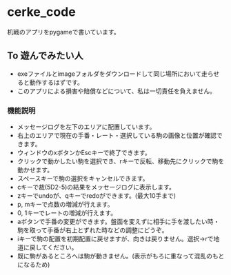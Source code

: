 # cerke_code

机戦のアプリをpygameで書いています。

## To 遊んでみたい人
- exeファイルとimageフォルダをダウンロードして同じ場所において走らせると動作するはずです。
- このアプリによる損害や賠償などについて、私は一切責任を負えません。

### 機能説明

- メッセージログを左下のエリアに配置しています。
- 右上のエリアで現在の手番・レート・選択している駒の画像と位置が確認できます。
- ウィンドウのxボタンかEscキーで終了できます。
- クリックで動かしたい駒を選択でき、rキーで反転、移動先にクリックで駒を動かせます。
- スペースキーで駒の選択をキャンセルできます。
- cキーで裁(5D2-5)の結果をメッセージログに表示します。
- zキーでundoが、qキーでredoができます。(最大10手まで)
- p, mキーで点数の増減が行えます。
- 0, 1キーでレートの増減が行えます。
- aボタンで手番の変更ができます。盤面を変えずに相手に手を渡したい時・駒を取って手番が右上とずれた時などの調整にどうぞ。
- iキーで駒の配置を初期配置に戻せますが、向きは戻りません。選択→rで地道に戻してください。
- 既に駒があるところへは駒が動きません。(表示がもろに重なって混乱のもとになるため)
